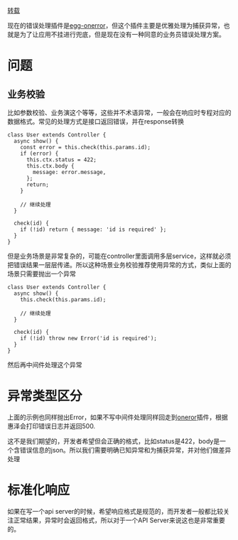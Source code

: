 [转载](https://github.com/eggjs/egg/issues/1086)

现在的错误处理插件是[egg-onerror](https://github.com/eggjs/egg-onerror)，但这个插件主要是优雅处理为捕获异常，也就是为了让应用不挂进行兜底，但是现在没有一种同意的业务员错误处理方案。

# 问题

## 业务校验

比如参数校验、业务演这个等等，这些并不术语异常，一般会在响应时专程对应的数据格式。常见的处理方式是接口返回错误，并在response转换

```
class User extends Controller {
  async show() {
    const error = this.check(this.params.id);
    if (error) {
      this.ctx.status = 422;
      this.ctx.body {
        message: error.message,
      };
      return;
    }

    // 继续处理
  }

  check(id) {
    if (!id) return { message: 'id is required' };
  }
}
```

但是业务场景是非常复杂的，可能在controller里面调用多层service，这样就必须把错误结果一层层传递。所以这种场景业务校验推荐使用异常的方式，类似上面的场景只需要抛出一个异常
```
class User extends Controller {
  async show() {
    this.check(this.params.id);

    // 继续处理
  }

  check(id) {
    if (!id) throw new Error('id is required');
  }
}
```

然后再中间件处理这个异常

# 异常类型区分

上面的示例也同样抛出Error，如果不写中间件处理同样回走到[oneror](https://github.com/eggjs/egg-onerror)插件，根据惠泽会打印错误日志并返回500.

这不是我们期望的，开发者希望但会正确的格式，比如status是422，body是一个含错误信息的json。所以我们需要明确已知异常和为捕获异常，并对他们做差异处理

# 标准化响应

如果在写一个api server的时候，希望响应格式是规范的，而开发者一般都比较关注正常结果，异常时会返回格式，所以对于一个API Server来说这也是非常重要的。




